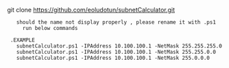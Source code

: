 git clone https://github.com/eoludotun/subnetCalculator.git
  
       should the name not display properly , please rename it with .ps1
         run below commands 

     .EXAMPLE 
       subnetCalculator.ps1 -IPAddress 10.100.100.1 -NetMask 255.255.255.0 
       subnetCalculator.ps1 -IPAddress 10.100.100.1 -NetMask 255.255.0.0 
       subnetCalculator.ps1 -IPAddress 10.100.100.1 -NetMask 255.0.0.0
